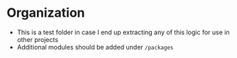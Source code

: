 # Organization

- This is a test folder in case I end up extracting any of this logic for use in other projects
- Additional modules should be added under `/packages`

